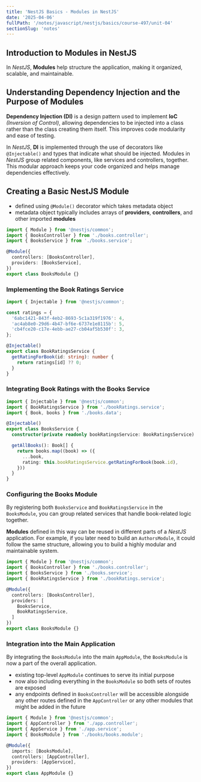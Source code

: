 ```yaml
---
title: 'NestJS Basics - Modules in NestJS'
date: '2025-04-06'
fullPath: '/notes/javascript/nestjs/basics/course-497/unit-04'
sectionSlug: 'notes'
---
```


## Introduction to Modules in NestJS

In _NestJS_, **Modules** help structure the application, making it organized, scalable, and maintainable.

## Understanding Dependency Injection and the Purpose of Modules

**Dependency Injection (DI)** is a design pattern used to implement **IoC** _(Inversion of Control)_, allowing dependencies to be injected into a class rather than the class creating them itself. This improves code modularity and ease of testing.

In _NestJS_, **DI** is implemented through the use of decorators like `@Injectable()` and types that indicate what should be injected. Modules in _NestJS_ group related components, like services and controllers, together. This modular approach keeps your code organized and helps manage dependencies effectively.

## Creating a Basic NestJS Module

- defined using `@Module()` decorator which takes metadata object
- metadata object typically includes arrays of **providers**, **controllers**, and other imported **modules**

```typescript
import { Module } from '@nestjs/common';
import { BooksController } from './books.controller';
import { BooksService } from './books.service';

@Module({
  controllers: [BooksController],
  providers: [BooksService],
})
export class BooksModule {}
```

### Implementing the Book Ratings Service

```typescript
import { Injectable } from '@nestjs/common';

const ratings = {
  '6abc1421-843f-4eb2-8693-5c1a319f1976': 4,
  'ac4ab8e0-29d6-4b47-bf6e-6737e1e8115b': 5,
  'cb4fce20-c17e-4ebb-ae27-cb04af5b530f': 3,
};

@Injectable()
export class BookRatingsService {
  getRatingForBook(id: string): number {
    return ratings[id] ?? 0;
  }
}
```

### Integrating Book Ratings with the Books Service

```typescript
import { Injectable } from '@nestjs/common';
import { BookRatingsService } from './bookRatings.service';
import { Book, books } from './books.data';

@Injectable()
export class BooksService {
  constructor(private readonly bookRatingsService: BookRatingsService) {}

  getAllBooks(): Book[] {
    return books.map((book) => ({
      ...book,
      rating: this.bookRatingsService.getRatingForBook(book.id),
    }))
  }
}
```

### Configuring the Books Module

By registering both `BooksService` and `BookRatingsService` in the `BooksModule`, you can group related services that handle book-related logic together.

**Modules** defined in this way can be reused in different parts of a _NestJS_ application. For example, if you later need to build an `AuthorsModule`, it could follow the same structure, allowing you to build a highly modular and maintainable system.

```typescript
import { Module } from '@nestjs/common';
import { BooksController } from './books.controller';
import { BooksService } from './books.service';
import { BookRatingsService } from './bookRatings.service';

@Module({
  controllers: [BooksController],
  providers: [
    BooksService,
    BookRatingsService,
  ]
})
export class BooksModule {}
```

### Integration into the Main Application

By integrating the `BooksModule` into the main `AppModule`, the `BooksModule` is now a part of the overall application.

- existing top-level `AppModule` continues to serve its initial purpose
- now also including everything in the `BooksModule` so both sets of routes are exposed
- any endpoints defined in `BooksController` will be accessible alongside any other routes defined in the `AppController` or any other modules that might be added in the future

```typescript
import { Module } from '@nestjs/common';
import { AppController } from './app.controller';
import { AppService } from './app.service';
import { BooksModule } from './books/books.module';

@Module({
  imports: [BooksModule],
  controllers: [AppController],
  providers: [AppService],
})
export class AppModule {}
```
